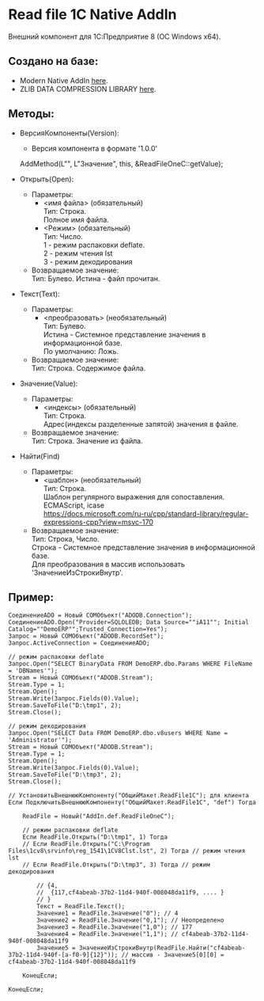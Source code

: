 # Read file 1C Native AddIn

Внешний компонент для 1С:Предприятие 8 (ОС Windows x64).  

## Создано на базе:  
* Modern Native AddIn [here](https://github.com/aleksp99/ReadFileOneC).  
* ZLIB DATA COMPRESSION LIBRARY [here](https://github.com/madler/zlib).  

## Методы:
* ВерсияКомпоненты(Version):  
	* Версия компонента в формате '1.0.0'

    AddMethod(L"", L"Значение", this, &ReadFileOneC::getValue);

* Открыть(Open):  
	* Параметры:  
		* <имя файла> (обязательный)  
		Тип: Строка.  
		Полное имя файла.  
		* <Режим> (обязательный)  
		Тип: Число.  
		1 - режим распаковки deflate.  
		2 - режим чтения lst  
		3 - режим декодирования  
	* Возвращаемое значение:  
	Тип: Булево.
	Истина - файл прочитан.
* Текст(Text):  
	* Параметры:  
		* <преобразовать> (необязательный)  
		Тип: Булево.  
		Истина - Системное представление значения в информационной базе.  
		По умолчанию: Ложь.
	* Возвращаемое значение:  
	Тип: Строка.
	Содержимое файла.
* Значение(Value):  
	* Параметры:  
		* <индексы> (обязательный)  
		Тип: Строка.  
		Адрес(индексы разделенные запятой) значения в файле.  
	* Возвращаемое значение:  
		Тип: Строка.
		Значение из файла.  
* Найти(Find)  
	* Параметры:  
		* <шаблон> (необязательный)  
		Тип: Строка.  
		Шаблон регулярного выражения для сопоставления.   
		ECMAScript, icase  
		https://docs.microsoft.com/ru-ru/cpp/standard-library/regular-expressions-cpp?view=msvc-170  
	* Возвращаемое значение:  
	Тип: Строка, Число.  
	Строка - Системное представление значения в информационной базе.  
	Для преобразования в массив использовать 'ЗначениеИзСтрокиВнутр'.   
  	
## Пример:
```
СоединениеADO = Новый COMОбъект("ADODB.Connection");
СоединениеADO.Open("Provider=SQLOLEDB; Data Source=""iA11""; Initial Catalog=""DemoERP"";Trusted_Connection=Yes");
Запрос = Новый COMОбъект("ADODB.RecordSet");
Запрос.ActiveConnection = СоединениеADO;

// режим распаковки deflate
Запрос.Open("SELECT BinaryData FROM DemoERP.dbo.Params WHERE FileName = 'DBNames'");
Stream = Новый COMОбъект("ADODB.Stream");
Stream.Type = 1;
Stream.Open();
Stream.Write(Запрос.Fields(0).Value);
Stream.SaveToFile("D:\tmp1", 2);
Stream.Close();

// режим декодирования
Запрос.Open("SELECT Data FROM DemoERP.dbo.v8users WHERE Name = 'Administrator'");
Stream = Новый COMОбъект("ADODB.Stream");
Stream.Type = 1;
Stream.Open();
Stream.Write(Запрос.Fields(0).Value);
Stream.SaveToFile("D:\tmp3", 2);
Stream.Close();

// УстановитьВнешнююКомпоненту("ОбщийМакет.ReadFile1С"); для клиента
Если ПодключитьВнешнююКомпоненту("ОбщийМакет.ReadFile1С", "def") Тогда
	
	ReadFile = Новый("AddIn.def.ReadFileOneC");
	
	// режим распаковки deflate
	Если ReadFile.Открыть("D:\tmp1", 1) Тогда 
	// Если ReadFile.Открыть("C:\Program Files\1cv8\srvinfo\reg_1541\1CV8Clst.lst", 2) Тогда // режим чтения lst
	// Если ReadFile.Открыть("D:\tmp3", 3) Тогда // режим декодирования

		// {4,
		// 	{117,cf4abeab-37b2-11d4-940f-008048da11f9, .... }
		// }
		Текст = ReadFile.Текст();
		Значение1 = ReadFile.Значение("0"); // 4
		Значение2 = ReadFile.Значение("0,1"); // Неопределено
		Значение3 = ReadFile.Значение("1,0"); // 177
		Значение4 = ReadFile.Значение("1,1"); // cf4abeab-37b2-11d4-940f-008048da11f9
		Значение5 = ЗначениеИзСтрокиВнутр(ReadFile.Найти("cf4abeab-37b2-11d4-940f-[a-f0-9]{12}")); // массив - Значение5[0][0] = cf4abeab-37b2-11d4-940f-008048da11f9	
		
	КонецЕсли;	
	
КонецЕсли;
```
